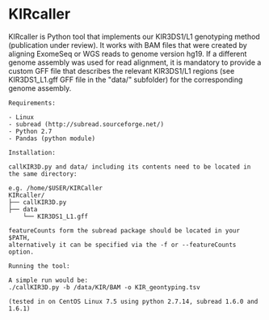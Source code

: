 # KIRcaller

KIRcaller is Python tool that implements our KIR3DS1/L1 genotyping method (publication under review).
It works with BAM files that were created by aligning ExomeSeq or WGS reads to genome version hg19. If a different genome assembly was used for read alignment, it is mandatory to provide a custom GFF file that describes the relevant KIR3DS1/L1 regions (see KIR3DS1_L1.gff GFF file in the "data/" subfolder) for the corresponding genome assembly.



    Requirements:
    
    - Linux
    - subread (http://subread.sourceforge.net/)
    - Python 2.7
    - Pandas (python module)
    
    Installation:
    
    callKIR3D.py and data/ including its contents need to be located in the same directory:
    
    e.g. /home/$USER/KIRCaller
    KIRcaller/
    ├── callKIR3D.py
    ├── data
        └── KIR3DS1_L1.gff
    
    featureCounts form the subread package should be located in your $PATH,
    alternatively it can be specified via the -f or --featureCounts option.
    
    Running the tool:
    
    A simple run would be:
    ./callKIR3D.py -b /data/KIR/BAM -o KIR_geontyping.tsv
    
    (tested in on CentOS Linux 7.5 using python 2.7.14, subread 1.6.0 and 1.6.1)
    
